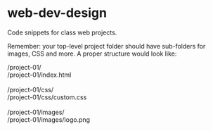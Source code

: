 # web-dev-design
Code snippets for class web projects.

Remember: your top-level project folder should have sub-folders for images, CSS and more. A proper structure would look like:

/project-01/<br/>
/project-01/index.html<br/><br/>
/project-01/css/<br/>
/project-01/css/custom.css<br/><br/>
/project-01/images/<br/>
/project-01/images/logo.png

